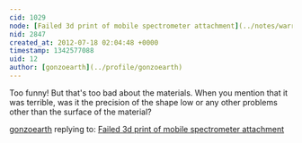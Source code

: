```yaml
---
cid: 1029
node: [Failed 3d print of mobile spectrometer attachment](../notes/warren/7-17-2012/failed-3d-print-mobile-spectrometer-attachment)
nid: 2847
created_at: 2012-07-18 02:04:48 +0000
timestamp: 1342577088
uid: 12
author: [gonzoearth](../profile/gonzoearth)
---
```


Too funny! But that's too bad about the materials. When you mention that it was terrible, was it the precision of the shape low or any other problems other than the surface of the material?

[gonzoearth](../profile/gonzoearth) replying to: [Failed 3d print of mobile spectrometer attachment](../notes/warren/7-17-2012/failed-3d-print-mobile-spectrometer-attachment)

